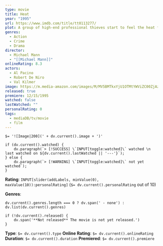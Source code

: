 ```yaml
---
type: movie
title: Heat
year: "1995"
url: https://www.imdb.com/title/tt0113277/
plot: A group of high-end professional thieves start to feel the heat from the LAPD when they unknowingly leave a verbal clue at their latest heist.
genres:
  - Action
  - Crime
  - Drama
director:
  - Michael Mann
  - "[[Michael Mann]]"
onlineRating: 8.3
actors:
  - Al Pacino
  - Robert De Niro
  - Val Kilmer
image: https://m.media-amazon.com/images/M/MV5BMTkxYjU1OTMtYWViZC00ZjAzLWI3MDktZGQ2N2VmMjVjNDRlXkEyXkFqcGc@._V1_SX300.jpg
released: true
premiere: 12/15/1995
watched: false
lastWatched: ""
personalRating: 0
tags:
  - mediaDB/tv/movie
  - film
---
```


`$= '![Image|200](' + dv.current().image + ')'`

```dataviewjs
if (dv.current().watched) {
	dv.paragraph(`> [!SUCCESS] \`INPUT[toggle:watched]\` watched \n last watched on ${dv.current().lastWatched || '---'}`);
} else {
	dv.paragraph(`> [!WARNING] \`INPUT[toggle:watched]\` not yet watched`);
}
```

**Rating**:  `INPUT[slider(addLabels, minValue(0), maxValue(10)):personalRating]` (`$= dv.current().personalRating` out of 10)

**Genres**:
```dataviewjs
dv.current().genres.length === 0 ? dv.span(' - none') : dv.list(dv.current().genres)
```

```dataviewjs
if (!dv.current().released) {
	dv.span('**Not released** The movie is not yet released.')
}
```

**Type**: `$= dv.current().type`
**Online Rating**: `$= dv.current().onlineRating`
**Duration**:  `$= dv.current().duration`
**Premiered**: `$= dv.current().premiere`